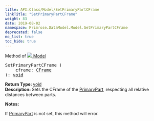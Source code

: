 ```yaml
---
title: API:Class/Model/SetPrimaryPartCFrame
linkTitle: "SetPrimaryPartCFrame"
weight: 83
date: 2019-08-02
namespace: Primrose.DataModel.Model.SetPrimaryPartCFrame
deprecated: false
no_list: true
toc_hide: true
---
```

Method of <a href="/docs/api-reference/Class/Model"><img src="/icons/silk/bricks.png"/>&nbsp;Model</a>
<pre class="method-declaration">
SetPrimaryPartCFrame (
    cframe: <a class="type" href="/docs/api-reference/DataType/CFrame">CFrame</a>
): <a class="type" href="/docs/api-reference/System/void">void</a></pre>
<b>Return Type: </b>
<a class="type" href="/docs/api-reference/System/void">void</a>
<br/>
<b>Description: </b>
Sets the CFrame of the <a href="/docs/api-reference/Class/Model/PrimaryPart" >PrimaryPart</a>, respecting all relative distances between parts.

<b>Notes: </b>
<p class="remarks">
If <a href="/docs/api-reference/Class/Model/PrimaryPart" >PrimaryPart</a> is not set, this method will error.
</p>